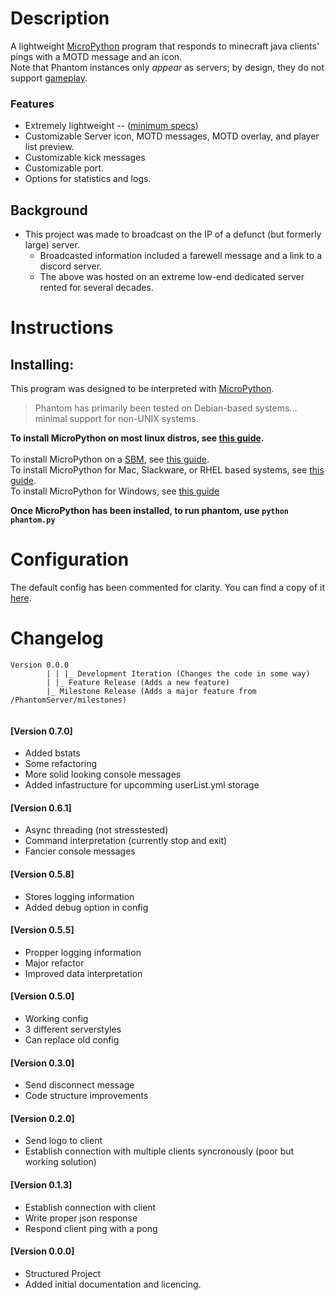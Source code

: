 # Description
A lightweight [MicroPython](http://docs.micropython.org/en/latest/unix/quickref.html) program that responds to minecraft java clients' pings with a MOTD message and an icon.
<br />Note that Phantom instances only *appear* as servers; by design, they do not support [gameplay](https://minecraft.fandom.com/wiki/Gameplay).

### Features
- Extremely lightweight -- ([minimum specs](https://github.com/wemos/docs/blob/master/docs/en/w600/w600_pico.rst#w600-pico))
- Customizable Server icon, MOTD messages, MOTD overlay, and player list preview.
- Customizable kick messages
- Customizable port.
- Options for statistics and logs.

## Background
- This project was made to broadcast on the IP of a defunct (but formerly large) server.
  - Broadcasted information included a farewell message and a link to a discord server.
  - The above was hosted on an extreme low-end dedicated server rented for several decades.

# Instructions
## Installing:
This program was designed to be interpreted with [MicroPython](https://github.com/micropython/micropython/blob/master/README.md).<br />
> Phantom has primarily been tested on Debian-based systems... minimal support for non-UNIX systems.

**To install MicroPython on most linux distros, see [this guide](https://www.raspberrypi.org/forums/viewtopic.php?p=1456736).**<br /><br />
To install MicroPython on a [SBM](https://en.wikipedia.org/wiki/Single-board_microcontroller), see [this guide](https://docs.wemos.cc/en/latest/tutorials/w600/get_started_with_micropython_w600.html).<br />
To install MicroPython for Mac, Slackware, or RHEL based systems, see [this guide](https://github.com/micropython/micropython/wiki/Getting-Started#unix).<br />
To install MicroPython for Windows, see [this guide](https://github.com/micropython/micropython/tree/master/ports/windows#building-under-cygwin)

**Once MicroPython has been installed, to run phantom, use `python phantom.py`**

# Configuration
The default config has been commented for clarity.
You can find a copy of it [here](https://github.com/the-lockedcraft-legacy-organization/PhantomServer/blob/main/config.yml).

# Changelog
```
Version 0.0.0
        | | |_ Development Iteration (Changes the code in some way)
        | |_ Feature Release (Adds a new feature)
        |_ Milestone Release (Adds a major feature from /PhantomServer/milestones)
        
```
#### [Version 0.7.0]
 - Added bstats
 - Some refactoring
 - More solid looking console messages
 - Added infastructure for upcomming userList.yml storage
#### [Version 0.6.1]
 - Async threading (not stresstested)
 - Command interpretation (currently stop and exit)
 - Fancier console messages
#### [Version 0.5.8]
 - Stores logging information
 - Added debug option in config
#### [Version 0.5.5]
 - Propper logging information
 - Major refactor
 - Improved data interpretation
#### [Version 0.5.0]
 - Working config
 - 3 different serverstyles
 - Can replace old config
#### [Version 0.3.0]
 - Send disconnect message
 - Code structure improvements
#### [Version 0.2.0]
 - Send logo to client
 - Establish connection with multiple clients syncronously (poor but working solution)
#### [Version 0.1.3]
 - Establish connection with client
 - Write proper json response
 - Respond client ping with a pong
#### [Version 0.0.0]
 - Structured Project
 - Added initial documentation and licencing.
